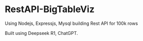 ﻿# RestAPI-BigTableViz
 
 Using Nodejs, Expressjs, Mysql building Rest API for 100k rows
 
 Built using Deepseek R1, ChatGPT.
